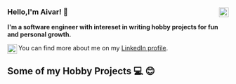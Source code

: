 ### Hello,I'm Aivar! 👋 [<img align="right" alt="aivaraleksiev | LinkedIn" width="22px" src="https://cdn.jsdelivr.net/npm/simple-icons@v3/icons/linkedin.svg" />][linkedin]
**I'm a software engineer with intereset in writing hobby projects for fun and personal growth.**

You can find more about me on my [LinkedIn profile](https://bg.linkedin.com/in/aivar-aleksiev-088463214).
[<img align="left" alt="aivaraleksiev | LinkedIn" width="22px" src="https://cdn.jsdelivr.net/npm/simple-icons@v3/icons/linkedin.svg" />][linkedin]

## Some of my Hobby Projects ‍:computer:  :blush:



[linkedin]: https://bg.linkedin.com/in/aivar-aleksiev-088463214
